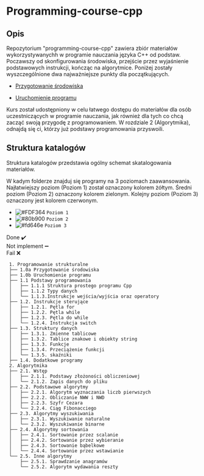 # Programming-course-cpp


## Opis

Repozytorium "programming-course-cpp" zawiera zbiór materiałów wykorzystywanychh w programie nauczania języka C++ od podstaw. Poczawszy od skonfigurowania środowiska, przejście przez wyjaśnienie podstawowych instrukcji, kończąc na algorytmice. Poniżej zostały wyszczególnione dwa najważniejsze punkty dla początkujących.

- [Przygotowanie środowiska](1-programowanie-strukturalne\1.0a-przygotowanie-srodowiska\README.md)

- [Uruchomienie programu](1-programowanie-strukturalne\1.0b-uruchomienie-programu\README.md)

Kurs został udostępniony w celu łatwego dostępu do materiałów dla osób uczestniczących w programie nauczania, jak również dla tych co chcą zacząć swoją przygodę z programowaniem. W rozdziale 2 (Algorytmika), odnajdą się ci, którzy już podstawy programowania przyswoili.

## Struktura katalogów

Struktura katalogów przedstawia ogólny schemat skatalogowania materiałów.

W kadym folderze znajduj się programy na 3 poziomach zaawansowania. Najłatwiejszy poziom (Poziom 1) został oznaczony kolorem żółtym. Średni poziom (Poziom 2) oznaczony kolorem zielonym. Kolejny poziom (Poziom 3) oznaczony jest kolorem czerwonym.

- ![#FDF364](https://via.placeholder.com/15/FDF364/000000?text=+) `Poziom 1`
- ![#80b900](https://via.placeholder.com/15/80b900/000000?text=+) `Poziom 2`
- ![#fd646e](https://via.placeholder.com/15/fd646e/000000?text=+) `Poziom 3`

<!-- This content will not appear in the rendered Markdown -->

Done :heavy_check_mark: \
Not implement :heavy_minus_sign: \
Fail :x:

<!--
<ul>
    <li>- [ ] Ordered list element one</li>
    <ul>
        <li>Ordered list element one</li>
        <li>Ordered list element two</li>
    </ul>
    <li>Ordered list element two</li>
</ul>
-->
```Text
 1. Programowanie strukturalne 
 ├── 1.0a Przygotowanie środowiska 
 ├── 1.0b Uruchomienie programu 
 ├── 1.1 Podstawy programowania
 │   ├── 1.1.1 Struktura prostego programu Cpp
 │   ├── 1.1.2 Typy danych
 │   └── 1.1.3.Instrukcje wejścia/wyjścia oraz operatory
 ├── 1.2. Instrukcje sterujące
 │   ├── 1.2.1. Pętla for
 │   ├── 1.2.2. Pętla while
 │   ├── 1.2.3. Pętla do while
 │   └── 1.2.4. Instrukcja switch
 ├── 1.3. Struktury danych
 │   ├── 1.3.1. Zmienne tablicowe
 │   ├── 1.3.2. Tablice znakowe i obiekty string
 │   ├── 1.3.3. Funkcje
 │   ├── 1.3.4. Przeciążenie funkcji
 │   └── 1.3.5. skaźniki
 ├── 1.4. Dodatkowe programy
 2. Algorytmika
 ├── 2.1. Wstęp
 │   ├── 2.1.1. Podstawy złożoności obliczeniowej
 │   └── 2.1.2. Zapis danych do pliku
 ├── 2.2. Podstawowe algorytmy
 │   ├── 2.2.1. Algorytm wyznaczania liczb pierwszych
 │   ├── 2.2.2. Obliczanie NWW i NWD
 │   ├── 2.2.3. Szyfr Cezara
 │   └── 2.2.4. Ciąg Fibonacciego
 ├── 2.3. Algorytmy wyszukiwania
 │   ├── 2.3.1. Wyszukiwanie naturalne
 │   └── 2.3.2. Wyszukiwanie binarne
 ├── 2.4. Algorytmy sortowania
 │   ├── 2.4.1. Sortowanie przez scalanie
 │   ├── 2.4.2. Sortowanie przez wybieranie
 │   ├── 2.4.3. Sortowanie bąbelkowe
 │   └── 2.4.4. Sortowanie przez wstawianie
 └── 2.5. Inne algorytmy
     ├── 2.5.1. Sprawdzanie anagramów
     └── 2.5.2. Algorytm wydawania reszty
```